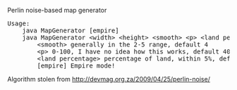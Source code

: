 Perlin noise-based map generator

<pre>
Usage:
	java MapGenerator [empire]
	java MapGenerator &lt;width&gt; &lt;height&gt; &lt;smooth&gt; &lt;p&gt; &lt;land percentage&gt; [empire]
		&lt;smooth&gt; generally in the 2-5 range, default 4
		&lt;p&gt; 0-100, I have no idea how this works, default 40
		&lt;land percentage&gt; percentage of land, within 5%, default 30
		[empire] Empire mode!
</pre>

Algorithm stolen from http://devmag.org.za/2009/04/25/perlin-noise/


